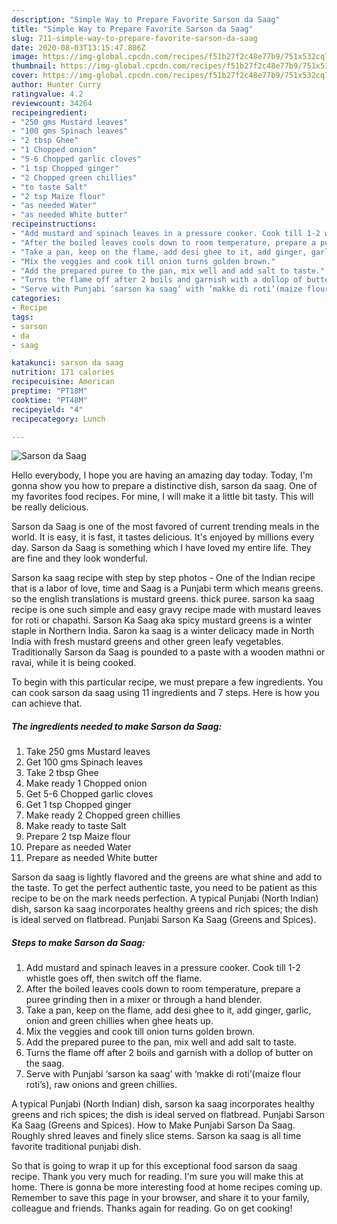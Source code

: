 ```yaml
---
description: "Simple Way to Prepare Favorite Sarson da Saag"
title: "Simple Way to Prepare Favorite Sarson da Saag"
slug: 711-simple-way-to-prepare-favorite-sarson-da-saag
date: 2020-08-03T13:15:47.806Z
image: https://img-global.cpcdn.com/recipes/f51b27f2c48e77b9/751x532cq70/sarson-da-saag-recipe-main-photo.jpg
thumbnail: https://img-global.cpcdn.com/recipes/f51b27f2c48e77b9/751x532cq70/sarson-da-saag-recipe-main-photo.jpg
cover: https://img-global.cpcdn.com/recipes/f51b27f2c48e77b9/751x532cq70/sarson-da-saag-recipe-main-photo.jpg
author: Hunter Curry
ratingvalue: 4.2
reviewcount: 34264
recipeingredient:
- "250 gms Mustard leaves"
- "100 gms Spinach leaves"
- "2 tbsp Ghee"
- "1 Chopped onion"
- "5-6 Chopped garlic cloves"
- "1 tsp Chopped ginger"
- "2 Chopped green chillies"
- "to taste Salt"
- "2 tsp Maize flour"
- "as needed Water"
- "as needed White butter"
recipeinstructions:
- "Add mustard and spinach leaves in a pressure cooker. Cook till 1-2 whistle goes off, then switch off the flame."
- "After the boiled leaves cools down to room temperature, prepare a puree grinding then in a mixer or through a hand blender."
- "Take a pan, keep on the flame, add desi ghee to it, add ginger, garlic, onion and green chillies when ghee heats up."
- "Mix the veggies and cook till onion turns golden brown."
- "Add the prepared puree to the pan, mix well and add salt to taste."
- "Turns the flame off after 2 boils and garnish with a dollop of butter on the saag."
- "Serve with Punjabi ‘sarson ka saag’ with ‘makke di roti’(maize flour roti’s), raw onions and green chillies."
categories:
- Recipe
tags:
- sarson
- da
- saag

katakunci: sarson da saag 
nutrition: 171 calories
recipecuisine: American
preptime: "PT18M"
cooktime: "PT48M"
recipeyield: "4"
recipecategory: Lunch

---
```



![Sarson da Saag](https://img-global.cpcdn.com/recipes/f51b27f2c48e77b9/751x532cq70/sarson-da-saag-recipe-main-photo.jpg)

Hello everybody, I hope you are having an amazing day today. Today, I'm gonna show you how to prepare a distinctive dish, sarson da saag. One of my favorites food recipes. For mine, I will make it a little bit tasty. This will be really delicious.

Sarson da Saag is one of the most favored of current trending meals in the world. It is easy, it is fast, it tastes delicious. It's enjoyed by millions every day. Sarson da Saag is something which I have loved my entire life. They are fine and they look wonderful.

Sarson ka saag recipe with step by step photos - One of the Indian recipe that is a labor of love, time and Saag is a Punjabi term which means greens. so the english translations is mustard greens. thick puree. sarson ka saag recipe is one such simple and easy gravy recipe made with mustard leaves for roti or chapathi. Sarson Ka Saag aka spicy mustard greens is a winter staple in Northern India. Saron ka saag is a winter delicacy made in North India with fresh mustard greens and other green leafy vegetables. Traditionally Sarson da Saag is pounded to a paste with a wooden mathni or ravai, while it is being cooked.


To begin with this particular recipe, we must prepare a few ingredients. You can cook sarson da saag using 11 ingredients and 7 steps. Here is how you can achieve that.

<!--inarticleads1-->

##### The ingredients needed to make Sarson da Saag:

1. Take 250 gms Mustard leaves
1. Get 100 gms Spinach leaves
1. Take 2 tbsp Ghee
1. Make ready 1 Chopped onion
1. Get 5-6 Chopped garlic cloves
1. Get 1 tsp Chopped ginger
1. Make ready 2 Chopped green chillies
1. Make ready to taste Salt
1. Prepare 2 tsp Maize flour
1. Prepare as needed Water
1. Prepare as needed White butter


Sarson da saag is lightly flavored and the greens are what shine and add to the taste. To get the perfect authentic taste, you need to be patient as this recipe to be on the mark needs perfection. A typical Punjabi (North Indian) dish, sarson ka saag incorporates healthy greens and rich spices; the dish is ideal served on flatbread. Punjabi Sarson Ka Saag (Greens and Spices). 

<!--inarticleads2-->

##### Steps to make Sarson da Saag:

1. Add mustard and spinach leaves in a pressure cooker. Cook till 1-2 whistle goes off, then switch off the flame.
1. After the boiled leaves cools down to room temperature, prepare a puree grinding then in a mixer or through a hand blender.
1. Take a pan, keep on the flame, add desi ghee to it, add ginger, garlic, onion and green chillies when ghee heats up.
1. Mix the veggies and cook till onion turns golden brown.
1. Add the prepared puree to the pan, mix well and add salt to taste.
1. Turns the flame off after 2 boils and garnish with a dollop of butter on the saag.
1. Serve with Punjabi ‘sarson ka saag’ with ‘makke di roti’(maize flour roti’s), raw onions and green chillies.


A typical Punjabi (North Indian) dish, sarson ka saag incorporates healthy greens and rich spices; the dish is ideal served on flatbread. Punjabi Sarson Ka Saag (Greens and Spices). How to Make Punjabi Sarson Da Saag. Roughly shred leaves and finely slice stems. Sarson ka saag is all time favorite traditional punjabi dish. 

So that is going to wrap it up for this exceptional food sarson da saag recipe. Thank you very much for reading. I'm sure you will make this at home. There is gonna be more interesting food at home recipes coming up. Remember to save this page in your browser, and share it to your family, colleague and friends. Thanks again for reading. Go on get cooking!
